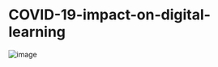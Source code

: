 # COVID-19-impact-on-digital-learning

![image](https://user-images.githubusercontent.com/81291090/175435727-75def166-828b-4125-845b-3123ec4a314e.png)
